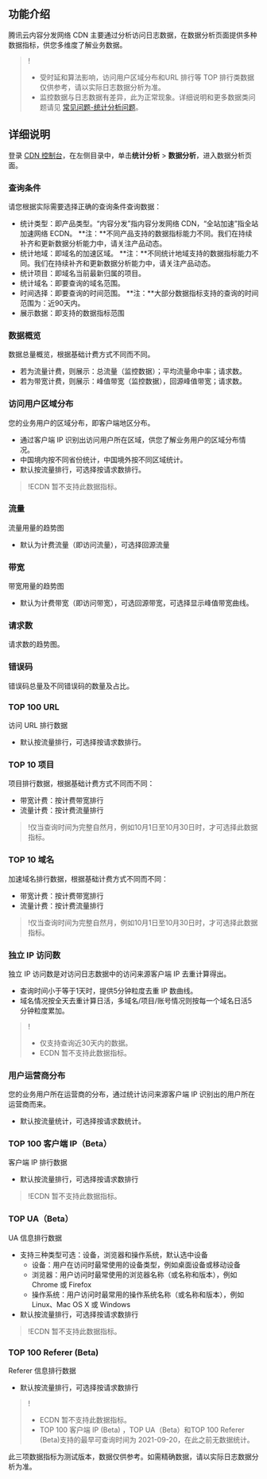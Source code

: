 

## 功能介绍

腾讯云内容分发网络 CDN 主要通过分析访问日志数据，在数据分析页面提供多种数据指标，供您多维度了解业务数据。

>!
>- 受时延和算法影响，访问用户区域分布和URL 排行等 TOP 排行类数据仅供参考，请以实际日志数据分析为准。
>- 监控数据与日志数据有差异，此为正常现象。详细说明和更多数据类问题请见 [常见问题-统计分析问题](https://cloud.tencent.com/document/product/228/11205)。

## 详细说明

登录 [CDN 控制台](https://console.cloud.tencent.com/cdn)，在左侧目录中，单击**统计分析** > **数据分析**，进入数据分析页面。

### 查询条件

请您根据实际需要选择正确的查询条件查询数据：

- 统计类型：即产品类型。“内容分发”指内容分发网络 CDN，“全站加速”指全站加速网络 ECDN。
**注：**不同产品支持的数据指标能力不同。我们在持续补齐和更新数据分析能力中，请关注产品动态。
- 统计地域：即域名的加速区域。
**注：**不同统计地域支持的数据指标能力不同。我们在持续补齐和更新数据分析能力中，请关注产品动态。
- 统计项目：即域名当前最新归属的项目。
- 统计域名：即要查询的域名范围。
- 时间选择：即要查询的时间范围。
**注：**大部分数据指标支持的查询的时间范围为：近90天内。
- 展示数据：即支持的数据指标范围

### 数据概览

数据总量概览，根据基础计费方式不同而不同。
- 若为流量计费，则展示：总流量（监控数据）；平均流量命中率；请求数。
- 若为带宽计费，则展示：峰值带宽（监控数据），回源峰值带宽；请求数。

### 访问用户区域分布

您的业务用户的区域分布，即客户端地区分布。

- 通过客户端 IP 识别出访问用户所在区域，供您了解业务用户的区域分布情况。
- 中国境内按不同省份统计，中国境外按不同区域统计。
- 默认按流量排行，可选择按请求数排行。

>!ECDN 暂不支持此数据指标。

### 流量

流量用量的趋势图

- 默认为计费流量（即访问流量），可选择回源流量

### 带宽

带宽用量的趋势图

- 默认为计费带宽（即访问带宽），可选回源带宽，可选择显示峰值带宽曲线。

### 请求数

请求数的趋势图。

### 错误码

错误码总量及不同错误码的数量及占比。

### TOP 100 URL

访问 URL 排行数据

- 默认按流量排行，可选择按请求数排行。

### TOP 10 项目

项目排行数据，根据基础计费方式不同而不同：

- 带宽计费：按计费带宽排行
- 流量计费：按计费流量排行


>!仅当查询时间为完整自然月，例如10月1日至10月30日时，才可选择此数据指标。

### TOP 10 域名

加速域名排行数据，根据基础计费方式不同而不同：

- 带宽计费：按计费带宽排行
- 流量计费：按计费流量排行

>!仅当查询时间为完整自然月，例如10月1日至10月30日时，才可选择此数据指标。

### 独立 IP 访问数

独立 IP 访问数是对访问日志数据中的访问来源客户端 IP 去重计算得出。

- 查询时间小于等于1天时，提供5分钟粒度去重 IP 数曲线。
- 域名情况按全天去重计算日活，多域名/项目/账号情况则按每一个域名日活5分钟粒度累加。

>!
>- 仅支持查询近30天内的数据。
>- ECDN 暂不支持此数据指标。

### 用户运营商分布

您的业务用户所在运营商的分布，通过统计访问来源客户端 IP 识别出的用户所在运营商而来。

- 默认按流量统计，可选择按请求数统计。

### TOP 100 客户端 IP（Beta）

客户端 IP 排行数据
- 默认按流量排行，可选择按请求数排行

>!ECDN 暂不支持此数据指标。

### TOP UA（Beta）

UA 信息排行数据

- 支持三种类型可选：设备，浏览器和操作系统，默认选中设备
  - 设备：用户在访问时最常使用的设备类型，例如桌面设备或移动设备
  - 浏览器：用户访问时最常使用的浏览器名称（或名称和版本），例如Chrome 或 Firefox
  - 操作系统：用户访问时最常用的操作系统名称（或名称和版本），例如Linux、Mac OS X 或 Windows
- 默认按流量排行，可选择按请求数排行

>!ECDN 暂不支持此数据指标。

### TOP 100 Referer (Beta)

Referer 信息排行数据
- 默认按流量排行，可选择按请求数排行

>!
>- ECDN 暂不支持此数据指标。
>- TOP 100 客户端 IP (Beta) ，TOP UA（Beta）和TOP 100 Referer (Beta)支持的最早可查询时间为 2021-09-20，在此之前无数据统计。

此三项数据指标为测试版本，数据仅供参考。如需精确数据，请以实际日志数据分析为准。

